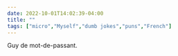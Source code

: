 ---date: 2022-10-01T14:02:39-04:00title: ""tags: ["micro","Myself","dumb jokes","puns","French"]---Guy de mot-de-passant.